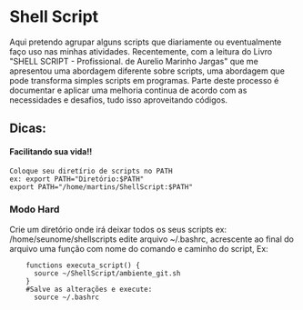 # Shell Script
Aqui pretendo agrupar alguns scripts que diariamente ou eventualmente faço uso nas minhas atividades. Recentemente, com a  leitura do Livro  "SHELL SCRIPT - Profissional. de  Aurelio Marinho Jargas" que me apresentou uma abordagem diferente sobre scripts, uma abordagem que pode transforma simples scripts em programas. Parte deste processo é documentar e aplicar uma melhoria continua de acordo com as necessidades e desafios, tudo isso aproveitando códigos.
## Dicas:
#### Facilitando sua vida!!
	Coloque seu diretírio de scripts no PATH
	ex: export PATH="Diretório:$PATH"
	export PATH="/home/martins/ShellScript:$PATH"
### Modo Hard
Crie um diretório onde irá deixar todos os seus scripts ex: /home/seunome/shellscripts
edite arquivo ~/.bashrc, acrescente ao final do arquivo
uma função com nome do comando e caminho do script, Ex:
```shell
	functions executa_script() {
	  source ~/ShellScript/ambiente_git.sh
	}
	#Salve as alterações e execute: 
	  source ~/.bashrc
```
